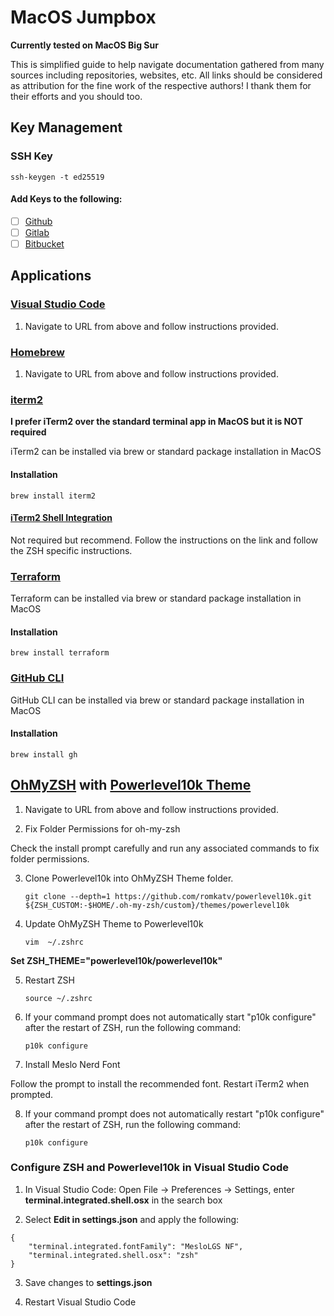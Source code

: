 # MacOS Jumpbox

**Currently tested on MacOS Big Sur**

This is simplified guide to help navigate documentation gathered from many sources including repositories, websites, etc. All links should be considered as attribution for the fine work of the respective authors! I thank them for their efforts and you should too.

## Key Management

### SSH Key

    ssh-keygen -t ed25519

#### Add Keys to the following:

- [ ] [Github](https://github.com/settings/keys)
- [ ] [Gitlab](https://gitlab.com/-/profile/keys)
- [ ] [Bitbucket](https://bitbucket.org/account/settings/ssh-keys/)

## Applications

### [Visual Studio Code](https://code.visualstudio.com)

1. Navigate to URL from above and follow instructions provided.

### [Homebrew](https://brew.sh/)

1. Navigate to URL from above and follow instructions provided.

### [iterm2](https://iterm2.com)

**I prefer iTerm2 over the standard terminal app in MacOS but it is NOT required**

iTerm2 can be installed via brew or standard package installation in MacOS

#### Installation

```
brew install iterm2
```

#### [iTerm2 Shell Integration](https://iterm2.com/documentation-shell-integration.html)

Not required but recommend. Follow the instructions on the link and follow the ZSH specific instructions.

### [Terraform](https://www.terraform.io/)

Terraform can be installed via brew or standard package installation in MacOS

#### Installation

```
brew install terraform
```
### [GitHub CLI](https://cli.github.com/)

GitHub CLI can be installed via brew or standard package installation in MacOS

#### Installation

```
brew install gh
```

## [OhMyZSH](https://ohmyz.sh/) with [Powerlevel10k Theme](https://github.com/romkatv/powerlevel10k)

1. Navigate to URL from above and follow instructions provided.

2. Fix Folder Permissions for oh-my-zsh

Check the install prompt carefully and run any associated commands to fix folder permissions.

3. Clone Powerlevel10k into OhMyZSH Theme folder.

    `git clone --depth=1 https://github.com/romkatv/powerlevel10k.git ${ZSH_CUSTOM:-$HOME/.oh-my-zsh/custom}/themes/powerlevel10k`


4. Update OhMyZSH Theme to Powerlevel10k

    `vim  ~/.zshrc`

**Set ZSH_THEME="powerlevel10k/powerlevel10k"**

5. Restart ZSH

    `source ~/.zshrc`

6. If your command prompt does not automatically start "p10k configure" after the restart of ZSH, run the following command:

    ` p10k configure `

7. Install Meslo Nerd Font

Follow the prompt to install the recommended font. Restart iTerm2 when prompted.

8. If your command prompt does not automatically restart "p10k configure" after the restart of ZSH, run the following command:

    ` p10k configure `

### Configure ZSH and Powerlevel10k in Visual Studio Code

1. In Visual Studio Code: Open File → Preferences → Settings, enter **terminal.integrated.shell.osx** in the search box 

2. Select **Edit in settings.json** and apply the following:

```
{
    "terminal.integrated.fontFamily": "MesloLGS NF",
    "terminal.integrated.shell.osx": "zsh"
}
```
3. Save changes to **settings.json**

4. Restart Visual Studio Code
